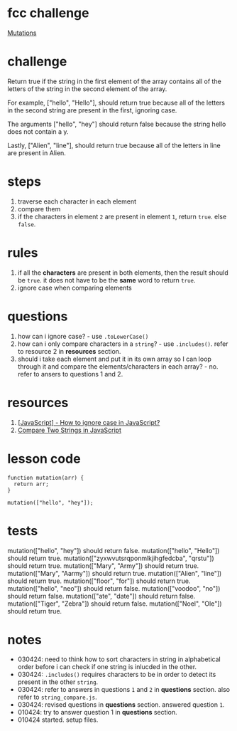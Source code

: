 # fcc challenge
[Mutations](https://www.freecodecamp.org/learn/javascript-algorithms-and-data-structures/basic-algorithm-scripting/mutations)

# challenge
Return true if the string in the first element of the array contains all of the letters of the string in the second element of the array.

For example, ["hello", "Hello"], should return true because all of the letters in the second string are present in the first, ignoring case.

The arguments ["hello", "hey"] should return false because the string hello does not contain a y.

Lastly, ["Alien", "line"], should return true because all of the letters in line are present in Alien.

# steps
1. traverse each character in each element
2. compare them
3. if the characters in element `2` are present in element `1`, return `true`. else `false`.

# rules
1. if all the **characters** are present in both elements, then the result should be `true`. it does not have to be the **same** word to return `true`.
2. ignore case when comparing elements

# questions
1. how can i ignore case? - use `.toLowerCase()`
2. how can i only compare characters in a `string`? - use `.includes()`. refer to resource 2 in **resources** section.
3. should i take each element and put it in its own array so I can loop through it and compare the elements/characters in each array? - no. refer to ansers to questions 1 and 2.

# resources
1. [[JavaScript] - How to ignore case in JavaScript?](https://www.shecodes.io/athena/37854-how-to-ignore-case-in-javascript#:~:text=To%20ignore%20case%20in%20JavaScript%2C%20you%20can%20use%20one%20of,to%20perform%20case%2Dinsensitive%20comparisons.)
2. [Compare Two Strings in JavaScript](https://www.scaler.com/topics/compare-two-strings-in-javascript/)

# lesson code
```
function mutation(arr) {
  return arr;
}

mutation(["hello", "hey"]);
```

# tests
mutation(["hello", "hey"]) should return false.
mutation(["hello", "Hello"]) should return true.
mutation(["zyxwvutsrqponmlkjihgfedcba", "qrstu"]) should return true.
mutation(["Mary", "Army"]) should return true.
mutation(["Mary", "Aarmy"]) should return true.
mutation(["Alien", "line"]) should return true.
mutation(["floor", "for"]) should return true.
mutation(["hello", "neo"]) should return false.
mutation(["voodoo", "no"]) should return false.
mutation(["ate", "date"]) should return false.
mutation(["Tiger", "Zebra"]) should return false.
mutation(["Noel", "Ole"]) should return true.

# notes
- 030424: need to think how to sort characters in string in alphabetical order before i can check if one string is inlucded in the other.
- 030424: `.includes()` requires characters to be in order to detect its present in the other `string`.
- 030424: refer to answers in questions `1` and `2` in **questions** section. also refer to `string_compare.js`.
- 030424: revised questions in **questions** section. answered question `1`.
- 010424: try to answer question 1 in **questions** section.
- 010424 started. setup files.